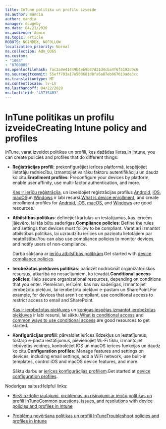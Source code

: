```yaml
---
title: InTune politiku un profilu izveide
ms.author: mandia
author: mandia
manager: dougeby
ms.date: 04/21/2020
ms.audience: Admin
ms.topic: article
ROBOTS: NOINDEX, NOFOLLOW
localization_priority: Normal
ms.collection: Adm_O365
ms.custom:
- "1064"
- "6700005"
ms.openlocfilehash: fac2a9e41449b4eb9b87d21d4cba4f6f5192d9c6
ms.sourcegitcommit: 55eff703a17e500681d8fa6a87eb067019ade3cc
ms.translationtype: MT
ms.contentlocale: lv-LV
ms.lasthandoff: 04/22/2020
ms.locfileid: "43715403"
---
```

# <a name="creating-intune-policy-and-profiles"></a><span data-ttu-id="79e3e-102">InTune politikas un profilu izveide</span><span class="sxs-lookup"><span data-stu-id="79e3e-102">Creating Intune policy and profiles</span></span>

<span data-ttu-id="79e3e-103">InTune, varat izveidot politikas un profili, kas dažādas lietas.</span><span class="sxs-lookup"><span data-stu-id="79e3e-103">In Intune, you can create policies and profiles that do different things.</span></span>

- <span data-ttu-id="79e3e-104">**Reģistrācijas profili**: prekonfigurējiet ierīces platformā, iespējojiet lietotāju radniecību, izmantojiet vairāku faktoru autentifikāciju un daudz ko citu.</span><span class="sxs-lookup"><span data-stu-id="79e3e-104">**Enrollment profiles**: Preconfigure your devices by platform, enable user affinity, use multi-factor authentication, and more.</span></span>

  <span data-ttu-id="79e3e-105">[Kas ir ierīču reģistrācija](https://docs.microsoft.com/intune/device-enrollment), un izveidojiet reģistrācijas profilus [Android](https://docs.microsoft.com/intune/android-enroll), [iOS](https://docs.microsoft.com/intune/ios-enroll), [macOS](https://docs.microsoft.com/intune/macos-enroll)un [Windows](https://docs.microsoft.com/intune/windows-enrollment-methods) ir labi resursi.</span><span class="sxs-lookup"><span data-stu-id="79e3e-105">[What is device enrollment](https://docs.microsoft.com/intune/device-enrollment), and create enrollment profiles for [Android](https://docs.microsoft.com/intune/android-enroll), [iOS](https://docs.microsoft.com/intune/ios-enroll), [macOS](https://docs.microsoft.com/intune/macos-enroll), and [Windows](https://docs.microsoft.com/intune/windows-enrollment-methods) are good resources.</span></span>

- <span data-ttu-id="79e3e-106">**Atbilstības politikas**: definējiet kārtulas un iestatījumus, kas ierīcēm jāievēro, lai tās būtu saderīgas.</span><span class="sxs-lookup"><span data-stu-id="79e3e-106">**Compliance policies**: Define the rules and settings that devices must follow to be compliant.</span></span> <span data-ttu-id="79e3e-107">Varat arī izmantot atbilstības politikas, lai uzraudzītu ierīces un paziņotu lietotājiem par neatbilstību.</span><span class="sxs-lookup"><span data-stu-id="79e3e-107">You can also use compliance policies to monitor devices, and notify users of non-compliance.</span></span>

  <span data-ttu-id="79e3e-108">Darba sākšana ar [ierīču atbilstības politikām](https://docs.microsoft.com/intune/device-compliance-get-started).</span><span class="sxs-lookup"><span data-stu-id="79e3e-108">Get started with [device compliance policies](https://docs.microsoft.com/intune/device-compliance-get-started).</span></span>
- <span data-ttu-id="79e3e-109">**Ierobežotas piekļuves politikas**: palīdzēt nodrošināt organizatoriskos resursus, atkarībā no nosacījumiem, ko ievadāt.</span><span class="sxs-lookup"><span data-stu-id="79e3e-109">**Conditional access policies**: Help secure organizational resources, depending on conditions that you enter.</span></span> <span data-ttu-id="79e3e-110">Piemēram, ierīcēm, kas nav saderīgas, izmantojiet ierobežotu piekļuvi, lai ierobežotu piekļuvi e-pastam un SharePoint.</span><span class="sxs-lookup"><span data-stu-id="79e3e-110">For example, for devices that aren't compliant, use conditional access to restrict access to email and SharePoint.</span></span>

  <span data-ttu-id="79e3e-111">[Kas ir ierobežotas piekļuves](https://docs.microsoft.com/intune/conditional-access) un [kopīgas iespējas izmantot ierobežotas piekļuves](https://docs.microsoft.com/intune/conditional-access-intune-common-ways-use) ir labi resursi, lai sāktu.</span><span class="sxs-lookup"><span data-stu-id="79e3e-111">[What is conditional access](https://docs.microsoft.com/intune/conditional-access) and [common ways to use conditional access](https://docs.microsoft.com/intune/conditional-access-intune-common-ways-use) are good resources to get started.</span></span>

- <span data-ttu-id="79e3e-112">**Konfigurācijas profili**: pārvaldiet ierīces līdzekļus un iestatījumus, tostarp e-pasta iestatījumus, pievienojiet Wi-Fi tīklu, izmantojiet iebūvētās veidnes, kontrolējiet IOS un macOS ierīces funkcijas un daudz ko citu.</span><span class="sxs-lookup"><span data-stu-id="79e3e-112">**Configuration profiles**: Manage features and settings on devices, including email settings, add a WiFi network, use built-in templates, control iOS and macOS device features, and more.</span></span>

  <span data-ttu-id="79e3e-113">Sāktu darbu ar [ierīces konfigurācijas profiliem](https://docs.microsoft.com/intune/device-profiles).</span><span class="sxs-lookup"><span data-stu-id="79e3e-113">Get started at [device configuration profiles](https://docs.microsoft.com/intune/device-profiles).</span></span>

<span data-ttu-id="79e3e-114">Noderīgas saites:</span><span class="sxs-lookup"><span data-stu-id="79e3e-114">Helpful links:</span></span>

- [<span data-ttu-id="79e3e-115">Bieži uzdotie jautājumi, problēmas un risinājumi ar ierīču politikas un profili InTune</span><span class="sxs-lookup"><span data-stu-id="79e3e-115">Common questions, issues, and resolutions with device policies and profiles in Intune</span></span>](https://docs.microsoft.com/intune/device-profile-troubleshoot)

- [<span data-ttu-id="79e3e-116">Problēmu novēršana politikas un profili InTune</span><span class="sxs-lookup"><span data-stu-id="79e3e-116">Troubleshoot policies and profiles in Intune</span></span>](https://docs.microsoft.com/intune/troubleshoot-policies-in-microsoft-intune)
